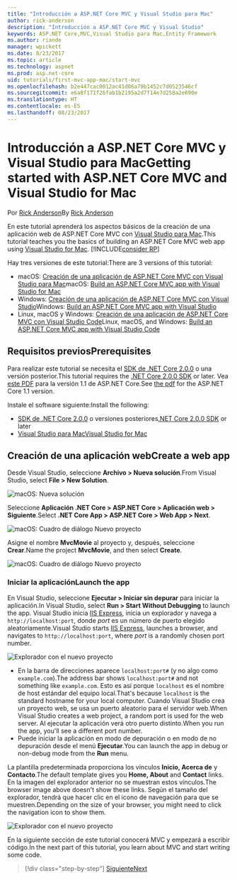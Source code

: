 ```yaml
---
title: "Introducción a ASP.NET Core MVC y Visual Studio para Mac"
author: rick-anderson
description: "Introducción a ASP.NET Core MVC y Visual Studio"
keywords: ASP.NET Core,MVC,Visual Studio para Mac,Entity Framework
ms.author: riande
manager: wpickett
ms.date: 8/23/2017
ms.topic: article
ms.technology: aspnet
ms.prod: asp.net-core
uid: tutorials/first-mvc-app-mac/start-mvc
ms.openlocfilehash: b2e447cac0012ac41d06a70b1452c7d0523546cf
ms.sourcegitcommit: e6a8f171f26fab1b2195a2d7f14e7d258a2e690e
ms.translationtype: HT
ms.contentlocale: es-ES
ms.lasthandoff: 08/23/2017
---
```

# <a name="getting-started-with-aspnet-core-mvc-and-visual-studio-for-mac"></a><span data-ttu-id="57ed0-104">Introducción a ASP.NET Core MVC y Visual Studio para Mac</span><span class="sxs-lookup"><span data-stu-id="57ed0-104">Getting started with ASP.NET Core MVC and Visual Studio for Mac</span></span>

<span data-ttu-id="57ed0-105">Por [Rick Anderson](https://twitter.com/RickAndMSFT)</span><span class="sxs-lookup"><span data-stu-id="57ed0-105">By [Rick Anderson](https://twitter.com/RickAndMSFT)</span></span>

<span data-ttu-id="57ed0-106">En este tutorial aprenderá los aspectos básicos de la creación de una aplicación web de ASP.NET Core MVC con [Visual Studio para Mac](https://www.visualstudio.com/vs/visual-studio-mac/).</span><span class="sxs-lookup"><span data-stu-id="57ed0-106">This tutorial teaches you the basics of building an ASP.NET Core MVC web app using [Visual Studio for Mac](https://www.visualstudio.com/vs/visual-studio-mac/).</span></span> [!INCLUDE[consider RP](../../includes/razor.md)]

<span data-ttu-id="57ed0-107">Hay tres versiones de este tutorial:</span><span class="sxs-lookup"><span data-stu-id="57ed0-107">There are 3 versions of this tutorial:</span></span>

* <span data-ttu-id="57ed0-108">macOS: [Creación de una aplicación de ASP.NET Core MVC con Visual Studio para Mac](xref:tutorials/first-mvc-app-mac/start-mvc)</span><span class="sxs-lookup"><span data-stu-id="57ed0-108">macOS: [Build an ASP.NET Core MVC app with Visual Studio for Mac](xref:tutorials/first-mvc-app-mac/start-mvc)</span></span>
* <span data-ttu-id="57ed0-109">Windows: [Creación de una aplicación de ASP.NET Core MVC con Visual Studio](xref:tutorials/first-mvc-app/start-mvc)</span><span class="sxs-lookup"><span data-stu-id="57ed0-109">Windows: [Build an ASP.NET Core MVC app with Visual Studio](xref:tutorials/first-mvc-app/start-mvc)</span></span>
* <span data-ttu-id="57ed0-110">Linux, macOS y Windows: [Creación de una aplicación de ASP.NET Core MVC con Visual Studio Code](xref:tutorials/first-mvc-app-xplat/start-mvc)</span><span class="sxs-lookup"><span data-stu-id="57ed0-110">Linux, macOS, and Windows: [Build an ASP.NET Core MVC app with Visual Studio Code](xref:tutorials/first-mvc-app-xplat/start-mvc)</span></span>

## <a name="prerequisites"></a><span data-ttu-id="57ed0-111">Requisitos previos</span><span class="sxs-lookup"><span data-stu-id="57ed0-111">Prerequisites</span></span>

<span data-ttu-id="57ed0-112">Para realizar este tutorial se necesita el [SDK de .NET Core 2.0.0](https://dot.net/core) o una versión posterior.</span><span class="sxs-lookup"><span data-stu-id="57ed0-112">This tutorial requires the [.NET Core 2.0.0 SDK](https://dot.net/core) or later.</span></span> <span data-ttu-id="57ed0-113">Vea [este PDF](https://github.com/aspnet/Docs/tree/master/aspnetcore/tutorials/first-mvc-app-mac/start-mvc/8-23-17.pdf) para la versión 1.1 de ASP.NET Core.</span><span class="sxs-lookup"><span data-stu-id="57ed0-113">See [the pdf](https://github.com/aspnet/Docs/tree/master/aspnetcore/tutorials/first-mvc-app-mac/start-mvc/8-23-17.pdf) for the ASP.NET Core 1.1 version.</span></span>

<span data-ttu-id="57ed0-114">Instale el software siguiente:</span><span class="sxs-lookup"><span data-stu-id="57ed0-114">Install the following:</span></span>

- <span data-ttu-id="57ed0-115">[SDK de .NET Core 2.0.0](https://dot.net/core) o versiones posteriores</span><span class="sxs-lookup"><span data-stu-id="57ed0-115">[.NET Core 2.0.0 SDK](https://dot.net/core) or later</span></span>
- [<span data-ttu-id="57ed0-116">Visual Studio para Mac</span><span class="sxs-lookup"><span data-stu-id="57ed0-116">Visual Studio for Mac</span></span>](https://www.visualstudio.com/vs/visual-studio-mac/)

## <a name="create-a-web-app"></a><span data-ttu-id="57ed0-117">Creación de una aplicación web</span><span class="sxs-lookup"><span data-stu-id="57ed0-117">Create a web app</span></span>

<span data-ttu-id="57ed0-118">Desde Visual Studio, seleccione **Archivo > Nueva solución**.</span><span class="sxs-lookup"><span data-stu-id="57ed0-118">From Visual Studio, select **File > New Solution**.</span></span>

![macOS: Nueva solución](../first-web-api-mac/_static/sln.png)

<span data-ttu-id="57ed0-120">Seleccione **Aplicación .NET Core > ASP.NET Core > Aplicación web > Siguiente**.</span><span class="sxs-lookup"><span data-stu-id="57ed0-120">Select **.NET Core App >  ASP.NET Core > Web App > Next**.</span></span>

![macOS: Cuadro de diálogo Nuevo proyecto](start-mvc/1.png)

<span data-ttu-id="57ed0-122">Asigne el nombre **MvcMovie** al proyecto y, después, seleccione **Crear**.</span><span class="sxs-lookup"><span data-stu-id="57ed0-122">Name the project **MvcMovie**, and then select **Create**.</span></span>

![macOS: Cuadro de diálogo Nuevo proyecto](start-mvc/2.png)

### <a name="launch-the-app"></a><span data-ttu-id="57ed0-124">Iniciar la aplicación</span><span class="sxs-lookup"><span data-stu-id="57ed0-124">Launch the app</span></span>

<span data-ttu-id="57ed0-125">En Visual Studio, seleccione **Ejecutar > Iniciar sin depurar** para iniciar la aplicación.</span><span class="sxs-lookup"><span data-stu-id="57ed0-125">In Visual Studio, select **Run > Start Without Debugging** to launch the app.</span></span> <span data-ttu-id="57ed0-126">Visual Studio inicia [IIS Express](http://www.iis.net/learn/extensions/introduction-to-iis-express/iis-express-overview), inicia un explorador y navega a `http://localhost:port`, donde *port* es un número de puerto elegido aleatoriamente.</span><span class="sxs-lookup"><span data-stu-id="57ed0-126">Visual Studio starts [IIS Express](http://www.iis.net/learn/extensions/introduction-to-iis-express/iis-express-overview), launches a browser, and navigates to `http://localhost:port`, where *port* is a randomly chosen port number.</span></span>

![Explorador con el nuevo proyecto](start-mvc/b1.png)

* <span data-ttu-id="57ed0-128">En la barra de direcciones aparece `localhost:port#` (y no algo como `example.com`).</span><span class="sxs-lookup"><span data-stu-id="57ed0-128">The address bar shows `localhost:port#` and not something like `example.com`.</span></span> <span data-ttu-id="57ed0-129">Esto es así porque `localhost` es el nombre de host estándar del equipo local.</span><span class="sxs-lookup"><span data-stu-id="57ed0-129">That's because `localhost` is the standard hostname for your local computer.</span></span> <span data-ttu-id="57ed0-130">Cuando Visual Studio crea un proyecto web, se usa un puerto aleatorio para el servidor web.</span><span class="sxs-lookup"><span data-stu-id="57ed0-130">When Visual Studio creates a web project, a random port is used for the web server.</span></span> <span data-ttu-id="57ed0-131">Al ejecutar la aplicación verá otro puerto distinto.</span><span class="sxs-lookup"><span data-stu-id="57ed0-131">When you run the app, you'll see a different port number.</span></span>
* <span data-ttu-id="57ed0-132">Puede iniciar la aplicación en modo de depuración o en modo de no depuración desde el menú **Ejecutar**.</span><span class="sxs-lookup"><span data-stu-id="57ed0-132">You can launch the app in debug or non-debug mode from the **Run** menu.</span></span>

<span data-ttu-id="57ed0-133">La plantilla predeterminada proporciona los vínculos **Inicio, Acerca de** y **Contacto**.</span><span class="sxs-lookup"><span data-stu-id="57ed0-133">The default template gives you **Home, About** and **Contact** links.</span></span> <span data-ttu-id="57ed0-134">En la imagen del explorador anterior no se muestran estos vínculos.</span><span class="sxs-lookup"><span data-stu-id="57ed0-134">The browser image above doesn't show these links.</span></span> <span data-ttu-id="57ed0-135">Según el tamaño del explorador, tendrá que hacer clic en el icono de navegación para que se muestren.</span><span class="sxs-lookup"><span data-stu-id="57ed0-135">Depending on the size of your browser, you might need to click the navigation icon to show them.</span></span>

![Explorador con el nuevo proyecto](start-mvc/b2.png)

<span data-ttu-id="57ed0-137">En la siguiente sección de este tutorial conocerá MVC y empezará a escribir código.</span><span class="sxs-lookup"><span data-stu-id="57ed0-137">In the next part of this tutorial, you learn about MVC and start writing some code.</span></span>

>[!div class="step-by-step"]
[<span data-ttu-id="57ed0-138">Siguiente</span><span class="sxs-lookup"><span data-stu-id="57ed0-138">Next</span></span>](adding-controller.md)  
